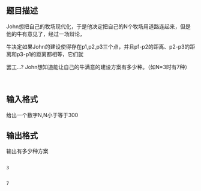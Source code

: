 ## 题目描述

<div>
 John想把自己的牧场现代化，于是他决定把自己的N个牧场用道路连起来，但是他的牛有意见了，经过一场辩论，
</div>
<div>
 牛决定如果John的建设使得存在p1,p2,p3三个点，并且p1-p2的距离、p2-p3的距离和p3-p1的距离都相等，它们就
</div>
<div>
 罢工…? John想知道能让自己的牛满意的建设方案有多少种。（如N=3时有7种）
</div>
<div></div>
<p> <img border="0" src="https://s2.loli.net/2023/08/14/MLhOko2B7IbKXTv.png" alt=""></p>

## 输入格式

<p>给出一个数字N,N小于等于300</p>

## 输出格式

<p>输出有多少种方案</p>

```input1
3
```
```output1
7
```
